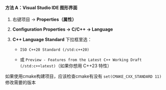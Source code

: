 #### 方法 A：Visual Studio IDE 图形界面

1. 右键项目 → **Properties（属性）**
    
2. **Configuration Properties → C/C++ → Language**
    
3. **C++ Language Standard** 下拉框里选：
    
    - `ISO C++20 Standard (/std:c++20)`
        
    - 或 `Preview - Features from the Latest C++ Working Draft (/std:c++latest)`（如果你想用 C++23 特性）

如果使用cmake构建项目，应该检查cmake有没有
`set(CMAKE_CXX_STANDARD 11)` 修改需要的版本

